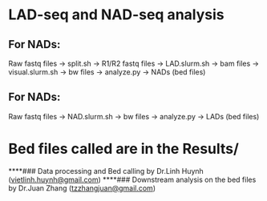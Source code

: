 # LAD-seq and NAD-seq analysis
## For NADs:
  Raw fastq files -> split.sh -> R1/R2 fastq files -> LAD.slurm.sh -> bam files -> visual.slurm.sh -> bw files -> analyze.py -> NADs (bed files) 
## For NADs:
  Raw fastq files -> NAD.slurm.sh -> bw files -> analyze.py -> LADs (bed files)
# Bed files called are in the Results/

****### Data processing and Bed calling by Dr.Linh Huynh (vietlinh.huynh@gmail.com)
****### Downstream analysis on the bed files by Dr.Juan Zhang (tzzhangjuan@gmail.com)

